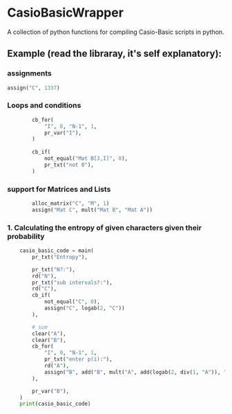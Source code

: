 # CasioBasicWrapper

A collection of python functions for compiling Casio-Basic scripts in python.

## Example (read the libraray, it's self explanatory):
### assignments
```python
assign("C", 1337)
```
### Loops and conditions
```python
        cb_for(
            "I", 0, "N-1", 1,
            pr_var("I"),
        )
        
        cb_if(
            not_equal("Mat B[J,I]", 0),
            pr_txt("not 0"),
        )
```
### support for Matrices and Lists
```python
        alloc_matrix("C", "M", 1)
        assign("Mat C", mult("Mat B", "Mat A"))
```
### 1. Calculating the entropy of given characters given their probability
```python
    casio_basic_code = main(
        pr_txt("Entropy"),

        pr_txt("N?:"),
        rd("N"),
        pr_txt("sub intervals?:"),
        rd("C"),
        cb_if(
            not_equal("C", 0),
            assign("C", logab(2, "C"))
        ),

        # sum
        clear("A"),
        clear("B"),
        cb_for(
            "I", 0, "N-1", 1,
            pr_txt("enter p(i):"),
            rd("A"),
            assign("B", add("B", mult("A", add(logab(2, div(1, "A")), "C"))))
        ),

        pr_var("B"),
    )
    print(casio_basic_code)
```
